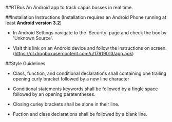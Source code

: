 ##RTBus
An Android app to track capus busses in real time.

##Installation Instructions
(Installation requires an Android Phone running at least **Android version 3.2**)

* In Android Settings navigate to the 'Security' page and check the box by 'Unknown Source'.

* Visit this link on an Android device and follow the instructions on screen. (https://dl.dropboxusercontent.com/u/17919013/app.apk)


##Style Guidelines

* Class, function, and conditional declarations shall containing one trailing opening curly bracket followed by a new line character

* Conditional statements keywords shall be followed by a fingle space followed by an opening paratentheses.

* Closing curley brackets shall be alone in their line.

* Fuction and class declarations shall be followed by a blank line.

